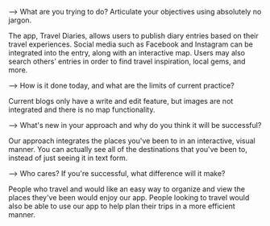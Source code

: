 --> What are you trying to do? Articulate your objectives using absolutely no jargon.

The app, Travel Diaries, allows users to publish diary entries based on their travel experiences. 
Social media such as Facebook and Instagram can be integrated into the entry, along with an interactive map. 
Users may also search others’ entries in order to find travel inspiration, local gems, and more.

--> How is it done today, and what are the limits of current practice?

Current blogs only have a write and edit feature, but images are not integrated and there is no map functionality. 

--> What's new in your approach and why do you think it will be successful?

Our approach integrates the places you've been to in an interactive, visual manner. You can actually see all of the destinations
that you've been to, instead of just seeing it in text form. 

--> Who cares? If you're successful, what difference will it make? 

People who travel and would like an easy way to organize and view the places they've been would enjoy our app. People looking to travel 
would also be able to use our app to help plan their trips in a more efficient manner.
